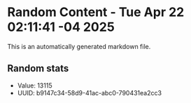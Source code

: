 # Random Content - Tue Apr 22 02:11:41 -04 2025

This is an automatically generated markdown file.

## Random stats
* Value: 13115
* UUID: b9147c34-58d9-41ac-abc0-790431ea2cc3
